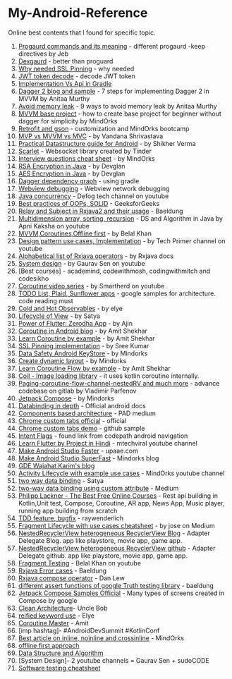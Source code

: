 # My-Android-Reference
Online best contents that I found for specific topic. 



1) [Progaurd commands and its meaning](https://jebware.com/blog/?p=418) - different progaurd -keep directives by Jeb
2) [Dexgaurd](https://www.guardsquare.com/en/blog/setting-up-dexguard-android-studio#:~:text=%2D%20DexGuard%20comes%20with%20a%20plugin,and%20double%2Dclick%20to%20install.) - better than proguard
3) [Why needed SSL Pinning](https://stackoverflow.com/questions/45699036/why-is-ssl-certificate-pinning-required) - why needed
4) [JWT token decode](https://jwt.io/) - decode JWT token
5) [Implementation Vs Api in Gradle](https://medium.com/mindorks/implementation-vs-api-in-gradle-3-0-494c817a6fa)
6) [Dagger 2 blog and sample](https://android.jlelse.eu/7-steps-to-implement-dagger-2-in-android-dabc16715a3a) - 7 steps for implementing Dagger 2 in MVVM by Anitaa Murthy
7) [Avoid memory leak](https://android.jlelse.eu/9-ways-to-avoid-memory-leaks-in-android-b6d81648e35e) - 9 ways to avoid memory leak by Anitaa Murthy
8) [MVVM base project](https://blog.mindorks.com/mvvm-architecture-android-tutorial-for-beginners-step-by-step-guide) - how to create base project for beginner without dagger for simplicity by MindOrks
9) [Retrofit and gson](https://futurestud.io/tutorials/retrofit-replace-the-integrated-json-converter) - customization and MindOrks bootcamp
10) [MVP vs MVVM vs MVC](https://blog.mindorks.com/mvc-mvp-mvvm-architecture-in-android) - by Vandana Shrivastava
11) [Practical Datastructure guide for Android](https://medium.com/mindorks/practical-data-structures-guide-for-android-developers-73fdec190802) - by Shikher Verma
12) [Scarlet](https://github.com/Tinder/Scarlet) - Websocket library created by Tinder
13) [Interview questions cheat sheet](https://github.com/MindorksOpenSource/android-interview-questions) - by MindOrks
14) [RSA Encryption in Java](https://www.devglan.com/java8/rsa-encryption-decryption-java) - by Devglan
15) [AES Encryption in Java](https://www.devglan.com/corejava/java-aes-encypt-decrypt) - by Devglan
16) [Dagger dependency graph](https://android.jlelse.eu/gradle-dependency-tree-819b68898a53) - using gradle
17) [Webview debugging](https://developers.google.com/web/tools/chrome-devtools/remote-debugging/webviews) - Webview network debugging 
18) [Java concurrency](https://www.youtube.com/playlist?list=PLhfHPmPYPPRk6yMrcbfafFGSbE2EPK_A6) - Defog tech channel on youtube
19) [Best practices of OOPs, SOLID](https://www.geeksforgeeks.org/best-practices-of-object-oriented-programming-oop/?ref=leftbar-rightbar) - GeeksforGeeks
20) [Relay and Subject in Rxjava2 and their usage](https://www.baeldung.com/rx-relay?__cf_chl_captcha_tk__=5b0128c3819482d681bd2f9267273aea238ab109-1597618958-0-AaowS7CVt2yCUSAbVE5ZUj9d17t-JJGhkytmvD2o43xPfn8jbQCgZqscT1gseAvsBs6O0phoGs7vqGcI3oJypHgJYLMOcVqpd_I9zn5jN2GnogleynVfaCd5r24GzipRq-9QiW6Eke3K6HWLDiyJ_truWidpy_arYZ9pSQY_dfeTlYNCRCM4INjT0w7TJGvwrQ24bcPexb8loVtlrgubXu4H3VL4UAmVoBT2Jyji2WYmRoBkqElVntYRsmX71qd7QJX2eQZKCuIlzxzE5YY6HM0Kcd51-09jFno7kISWyLpghyqSGQU2O3eL4OX6MfC0HeDLzAzxDzRr8hQpQeIb0UM41UsFoTCKFlP6eeWmGaoiz5ajYF32yfedYjcoTAnfLuOS0DckwtUcAgbBuEa_RYBtsxPvDmw7FSYEezeSR2cwtdJDHDcaX8kH01CmGxC_lHeKFU2a6pTLCydKzWtLCeLUrHJGcWONERvYPVIewYj_CCrLGzlWTPGpt2AzTJjOrA) - Baeldung
21) [Multidimension array, sorting, recursion](https://www.youtube.com/playlist?list=PLKKfKV1b9e8ps6dD3QA5KFfHdiWj9cB1s) - DS and Algorithm in Java by Apni Kaksha on youtube
22) [MVVM,Coroutines,Offline first](https://www.youtube.com/playlist?list=PLk7v1Z2rk4hjVaZ8DZKe8iT9RIM9OUrwp) - by Belal Khan
23) [Design pattern use cases, Implementation](https://www.youtube.com/playlist?list=PLTyWtrsGknYfiybyI_6R7KvHSql0DW-2v) - by Tech Primer channel on youtube
24) [Alphabetical list of Rxjava operators](https://rxjava-doc.readthedocs.io/en/latest/Alphabetical-List-of-Observable-Operators/) - by Rxjava docs
25) [System design](https://www.youtube.com/playlist?list=PLMCXHnjXnTnvo6alSjVkgxV-VH6EPyvoX) - by Gaurav Sen on youtube
26) [Best courses] - academind, codewithmosh, codingwithmitch and codesikho
27) [Coroutine video series](https://www.youtube.com/playlist?list=PLlxmoA0rQ-Lzyprk1wxs4CT15hOqvW0oC) - by Smartherd on youtube
28) [TODO List, Plaid, Sunflower apps](https://github.com/android/architecture-samples) - google samples for architecture. code reading must
29) [Cold and Hot Observables](https://medium.com/mobile-app-development-publication/rxjava-2-understanding-hot-vs-cold-with-just-vs-fromcallable-3c463f9f68c9) - by elye
30) [Lifecycle of View](https://proandroiddev.com/the-life-cycle-of-a-view-in-android-6a2c4665b95e) - by Satya
31) [Power of Flutter: Zerodha App](https://www.youtube.com/watch?v=rSN8OLs1B0U&feature=youtu.be) - by Ajin 
32) [Coroutine in Android blog](https://blog.mindorks.com/mastering-kotlin-coroutines-in-android-step-by-step-guide) - by Amit Shekhar
33) [Learn Coroutine by example](https://github.com/MindorksOpenSource/Kotlin-Coroutines-Android-Examples) - by Amit Shekhar
34) [SSL Pinning implementation](https://medium.com/@sreekumar_av/certificate-public-key-pinning-in-android-using-retrofit-2-0-74140800025b) - by Sree Kumar
35) [Data Safety Android KeyStore](https://blog.mindorks.com/how-to-encrypt-data-safely-on-device-and-use-the-androidkeystore) - by Mindorks
36) [Create dynamic layout](https://medium.com/mindorks/creating-dynamic-layouts-in-android-d4008b72f2d) - by Mindorks
37) [Learn Coroutine Flow by example](https://github.com/MindorksOpenSource/Kotlin-Flow-Android-Examples) - by Amit Shekhar
38) [Coil - Image loading library](https://github.com/coil-kt/coil) - it uses kotlin coroutine internally.
39) [Paging-coroutine-flow-channel-nestedRV and much more](https://gitlab.com/parfenovvs/g-base) - advance codebase on gitlab by Vladimir Parfenov
40) [Jetpack Compose](https://github.com/MindorksOpenSource/Jetpack-Compose-Android-Examples) - by Mindorks
41) [Databinding in depth](https://developer.android.com/topic/libraries/data-binding) - Official android docs
42) [Components based architecture](https://proandroiddev.com/scalable-architecture-for-big-mobile-projects-c48f329a2275) - PAD medium
43) [Chrome custom tabs official](https://developer.chrome.com/docs/android/custom-tabs/overview/#:~:text=Custom%20Tabs%20is%20a%20browser,to%20resort%20to%20a%20WebView.&text=An%20app%20can%20change%20things,Toolbar%20color) - official
44) [Chrome custom tabs demo](https://github.com/hitherejoe/Tabby) - github sample
45) [Intent Flags](https://blog.akquinet.de/2010/04/15/android-activites-and-tasks-series-intent-flags/) - found link from codepath android navigation
46) [Learn Flutter by Project in Hindi](https://www.youtube.com/watch?v=j-LOab_PzzU&t=79s) - mtechviral youtube channel
47) [Make Android Studio Faster](https://upaae.com/how-to-make-android-studio-faster-in-2-steps/) - upaae.com
48) [Make Android Studio SuperFast](https://blog.mindorks.com/speed-up-gradle-build-for-android-to-save-your-time) - Mindorks blog
49) [GDE Wajahat Karim's blog](https://wajahatkarim.com/)
50) [Activity Lifecycle with example use cases](https://www.youtube.com/watch?v=RiFui-i-s-o) - MindOrks youtube channel
51) [two way data binding](https://proandroiddev.com/databinding-in-android-b3cb41a8e0c5) - Satya
52) [two-way data binding using custom attribute](https://medium.com/@douglas.iacovelli/custom-two-way-databinding-made-easy-f8b17a4507d2) - Medium
53) [Philipp Lackner - The Best Free Online Courses](https://pl-coding.com/courses/) - Rest api building in Kotlin,Unit test, Compose, Coroutine, AR app, News App, Music player, running app building from scratch
54) [TDD feature, bugfix](https://www.raywenderlich.com/7109-test-driven-development-tutorial-for-android-getting-started) - raywenderlich
55) [Fragment Lifecycle with use cases cheatsheet](https://medium.com/androiddevelopers/the-android-lifecycle-cheat-sheet-part-iii-fragments-afc87d4f37fd) - by jose on Medium
56) [NestedRecyclerView heterogeneous RecyclerView Blog](https://medium.com/@seidalins/delegate-adapters-building-heterogeneous-recyclerviewadapter-877cb7d3c6c0) - Adapter Delegate Blog. app like playstore, movie app, game app.
57) [NestedRecyclerView heterogeneous RecyclerView github](https://github.com/sockeqwe/AdapterDelegates) - Adapter Delegate github. app like playstore, movie app, game app.
58) [Fragment Testing](https://www.youtube.com/watch?v=4kYiSd2QsRE&list=PLk7v1Z2rk4hgYY9Dus2h0DxUus0VX_igd&index=5) - Belal Khan on youtube
59) [Rxjava Error cases](https://www.baeldung.com/rxjava-error-handling) - Baeldung
60) [Rxjava compose operator](https://blog.danlew.net/2015/03/02/dont-break-the-chain/) - Dan Lew
61) [different assert functions of google Truth testing library](https://www.baeldung.com/google-truth) - baeldung
62) [Jetpack Compose Samples Official](https://github.com/android/compose-samples) - Many types of screens created in Compose by google
63) [Clean Architecture](https://blog.cleancoder.com/uncle-bob/2012/08/13/the-clean-architecture.html)- Uncle Bob
64) [reified keyword use](https://www.youtube.com/watch?v=On7fkIK1fu4&t=2s) - Elye
65) [Coroutine Master](https://blog.mindorks.com/mastering-kotlin-coroutines-in-android-step-by-step-guide) - Amit
66) [imp hashtag]- #AndroidDevSummit #KotlinConf
67) [Best article on inline, noinline and crossinline](https://blog.mindorks.com/understanding-inline-noinline-and-crossinline-in-kotlin) - MindOrks
68) [offline first approach](https://www.netguru.com/blog/how-to-design-offline-first-approach-in-mobile-app)
69) [Data Structure and Algorithm](https://www.interviewcake.com/article/python/data-structures-coding-interview)
70) [System Design]- 2 youtube channels = Gaurav Sen + sudoCODE
71) [Software testing cheatsheet](https://cheatography.com/deleted-2754/cheat-sheets/testing-types/)
